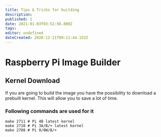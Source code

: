 ```yaml
---
title: Tips & Tricks for building
description: 
published: 1
date: 2021-01-03T03:52:56.800Z
tags: 
editor: undefined
dateCreated: 2020-12-21T09:11:44.153Z
---
```


# Raspberry Pi Image Builder

## Kernel Download
If you are going to build the image you have the possibility to download a prebuilt kernel. This will allow you to save a lot of time. 

### Following commands are used for it

```
make 2711 # Pi 4B latest kernel
make 2710 # Pi 3A/B/+ latest kernel
make 2708 # Pi 0/0W/B/+
```
